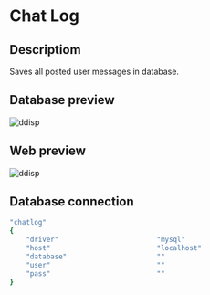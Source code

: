 # Chat Log

## Descriptiom
Saves all posted user messages in database.

## Database preview

![ddisp](https://i.imgur.com/Voscu0D.png)

## Web preview

![ddisp](https://i.imgur.com/cdUKhv4.png)

## Database connection
```sh
"chatlog"
{
    "driver"                        "mysql"
    "host"                          "localhost"
    "database"                      ""
    "user"                          ""
    "pass"                          ""
}
```